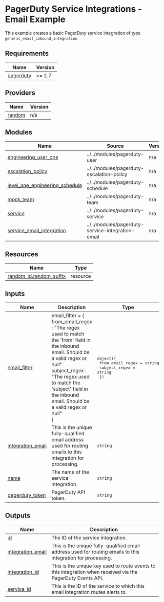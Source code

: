 # PagerDuty Service Integrations - Email Example

This example creates a basic PagerDuty service integration of type `generic_email_inbound_integration`.

<!-- BEGIN_TF_DOCS -->
## Requirements

| Name | Version |
|------|---------|
| <a name="requirement_pagerduty"></a> [pagerduty](#requirement\_pagerduty) | >= 2.7 |

## Providers

| Name | Version |
|------|---------|
| <a name="provider_random"></a> [random](#provider\_random) | n/a |

## Modules

| Name | Source | Version |
|------|--------|---------|
| <a name="module_engineering_user_one"></a> [engineering\_user\_one](#module\_engineering\_user\_one) | ../../modules/pagerduty-user | n/a |
| <a name="module_escalation_policy"></a> [escalation\_policy](#module\_escalation\_policy) | ../../modules/pagerduty-escalation-policy | n/a |
| <a name="module_level_one_engineering_schedule"></a> [level\_one\_engineering\_schedule](#module\_level\_one\_engineering\_schedule) | ../../modules/pagerduty-schedule | n/a |
| <a name="module_mock_team"></a> [mock\_team](#module\_mock\_team) | ../../modules/pagerduty-team | n/a |
| <a name="module_service"></a> [service](#module\_service) | ../../modules/pagerduty-service | n/a |
| <a name="module_service_email_integration"></a> [service\_email\_integration](#module\_service\_email\_integration) | ../../modules/pagerduty-service-integration-email | n/a |

## Resources

| Name | Type |
|------|------|
| [random_id.random_suffix](https://registry.terraform.io/providers/hashicorp/random/latest/docs/resources/id) | resource |

## Inputs

| Name | Description | Type | Default | Required |
|------|-------------|------|---------|:--------:|
| <a name="input_email_filter"></a> [email\_filter](#input\_email\_filter) | email\_filter = {<br/>  from\_email\_regex : "The regex used to match the 'from' field in the inbound email. Should be a valid regex or null"<br/>  subject\_regex : "The regex used to match the 'subject' field in the inbound email. Should be a valid regex or null"<br/>} | <pre>object({<br/>    from_email_regex = string<br/>    subject_regex    = string<br/>  })</pre> | <pre>{<br/>  "from_email_regex": null,<br/>  "subject_regex": null<br/>}</pre> | no |
| <a name="input_integration_email"></a> [integration\_email](#input\_integration\_email) | This is the unique fully-qualified email address used for routing emails to this integration for processing. | `string` | n/a | yes |
| <a name="input_name"></a> [name](#input\_name) | The name of the service integration. | `string` | n/a | yes |
| <a name="input_pagerduty_token"></a> [pagerduty\_token](#input\_pagerduty\_token) | PagerDuty API token. | `string` | n/a | yes |

## Outputs

| Name | Description |
|------|-------------|
| <a name="output_id"></a> [id](#output\_id) | The ID of the service integration. |
| <a name="output_integration_email"></a> [integration\_email](#output\_integration\_email) | This is the unique fully-qualified email address used for routing emails to this integration for processing. |
| <a name="output_integration_id"></a> [integration\_id](#output\_integration\_id) | This is the unique key used to route events to this integration when received via the PagerDuty Events API. |
| <a name="output_service_id"></a> [service\_id](#output\_service\_id) | This is the ID of the service to which this email integration routes alerts to. |
<!-- END_TF_DOCS -->
